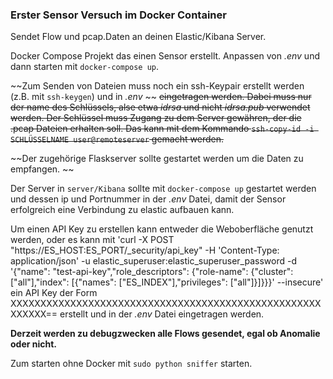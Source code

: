 ### Erster Sensor Versuch im Docker Container

Sendet Flow und pcap.Daten an deinen Elastic/Kibana Server.

Docker Compose Projekt das einen Sensor erstellt. 
Anpassen von *.env* und dann starten mit `docker-compose up`.

~~Zum Senden von Dateien muss noch ein ssh-Keypair erstellt werden (z.B. mit `ssh-keygen`) und in *.env* ~~
~~eingetragen werden. Dabei muss nur der name des Schlüssels, alse etwa *idrsa* und nicht *idrsa.pub* verwendet werden. Der Schlüssel muss Zugang zu dem Server gewähren, der die .pcap Dateien erhalten soll. Das kann mit dem Kommando `ssh-copy-id -i SCHLÜSSELNAME user@remoteserver` gemacht werden.~~

~~Der zugehörige Flaskserver sollte gestartet werden um die Daten zu empfangen. ~~

Der Server in `server/Kibana` sollte mit `docker-compose up` gestartet werden und dessen ip und Portnummer in der *.env* Datei, damit der Sensor erfolgreich eine Verbindung zu elastic aufbauen kann.

Um einen API Key zu erstellen kann entweder die Weboberfläche genutzt werden, oder es kann mit 
'curl -X POST "https://ES_HOST:ES_PORT/_security/api_key" -H 'Content-Type: application/json' -u elastic_superuser:elastic_superuser_password -d '{"name": "test-api-key","role_descriptors": {"role-name": {"cluster": ["all"],"index": [{"names": ["ES_INDEX"],"privileges": ["all"]}]}}}' --insecure' 
ein API Key der Form XXXXXXXXXXXXXXXXXXXXXXXXXXXXXXXXXXXXXXXXXXXXXXXXXXXXXXXXXX== erstellt und in  der *.env* Datei eingetragen werden. 

**Derzeit werden zu debugzwecken alle Flows gesendet, egal ob Anomalie oder nicht.**



Zum starten ohne Docker mit `sudo python sniffer` starten. 